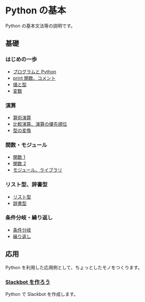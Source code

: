 # Python の基本

Python の基本文法等の説明です。

## 基礎

### はじめの一歩

- [プログラムと Python](./basic/0)
- [print 関数、コメント](./basic/1)
- [値と型](./basic/2)
- [変数](./basic/3)

### 演算

- [算術演算](./basic/4)
- [比較演算、演算の優先順位](./basic/5)
- [型の変換](./basic/6)

### 関数・モジュール

- [関数 1](./basic/7)
- [関数 2](./basic/8)
- [モジュール、ライブラリ](./basic/9)

### リスト型、辞書型

- [リスト型](./basic/10)
- [辞書型](./basic/11)

### 条件分岐・繰り返し

- [条件分岐](./basic/12)
- [繰り返し](./basic/13)

## 応用

Python を利用した応用例として、ちょっとしたモノをつくります。

### [Slackbot を作ろう](./advance/slackbot)

Python で Slackbot を作成します。

<script>
    is_first = true;
    is_last = true;
</script>
